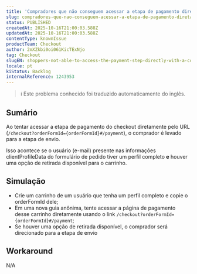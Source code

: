 ```yaml
---
title: 'Compradores que não conseguem acessar a etapa de pagamento diretamente com um perfil completo e opção de retirada disponível'
slug: compradores-que-nao-conseguem-acessar-a-etapa-de-pagamento-diretamente-com-um-perfil-completo-e-opcao-de-retirada-disponivel
status: PUBLISHED
createdAt: 2025-10-16T21:00:03.588Z
updatedAt: 2025-10-16T21:00:03.588Z
contentType: knownIssue
productTeam: Checkout
author: 2mXZkbi0oi061KicTExNjo
tag: Checkout
slugEN: shoppers-not-able-to-access-the-payment-step-directly-with-a-complete-profile-and-available-pickup-option
locale: pt
kiStatus: Backlog
internalReference: 1243953
---
```


>ℹ️ Este problema conhecido foi traduzido automaticamente do inglês.

## Sumário


Ao tentar acessar a etapa de pagamento do checkout diretamente pelo URL (`/checkout?orderFormId={orderFormId}#/payment`), o comprador é levado para a etapa de envio.

Isso acontece se o usuário (e-mail) presente nas informações clientProfileData do formulário de pedido tiver um perfil completo **e** houver uma opção de retirada disponível para o carrinho.
## Simulação



- Crie um carrinho de um usuário que tenha um perfil completo e copie o orderFormId dele;
- Em uma nova guia anônima, tente acessar a página de pagamento desse carrinho diretamente usando o link `/checkout?orderFormId={orderFormId}#/payment`;
- Se houver uma opção de retirada disponível, o comprador será direcionado para a etapa de envio
## Workaround


N/A



